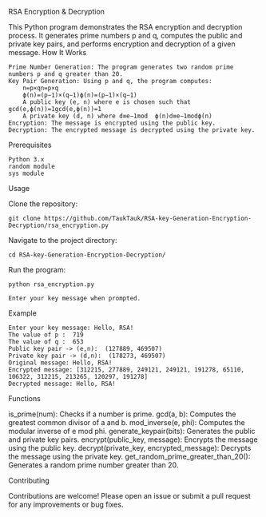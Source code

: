 RSA Encryption & Decryption

This Python program demonstrates the RSA encryption and decryption process. It generates prime numbers p and q, computes the public and private key pairs, and performs encryption and decryption of a given message.
How It Works

    Prime Number Generation: The program generates two random prime numbers p and q greater than 20.
    Key Pair Generation: Using p and q, the program computes:
        n=p×qn=p×q
        ϕ(n)=(p−1)×(q−1)ϕ(n)=(p−1)×(q−1)
        A public key (e, n) where e is chosen such that gcd⁡(e,ϕ(n))=1gcd(e,ϕ(n))=1
        A private key (d, n) where d≡e−1mod  ϕ(n)d≡e−1modϕ(n)
    Encryption: The message is encrypted using the public key.
    Decryption: The encrypted message is decrypted using the private key.

Prerequisites

    Python 3.x
    random module
    sys module

Usage

Clone the repository: 

    git clone https://github.com/TaukTauk/RSA-key-Generation-Encryption-Decryption/rsa_encryption.py

Navigate to the project directory:

    cd RSA-key-Generation-Encryption-Decryption/

Run the program:

    python rsa_encryption.py

    Enter your key message when prompted.

Example

    Enter your key message: Hello, RSA!
    The value of p :  719
    The value of q :  653
    Public key pair -> (e,n):  (127889, 469507)
    Private key pair -> (d,n):  (178273, 469507)
    Original message: Hello, RSA!
    Encrypted message: [312215, 277889, 249121, 249121, 191278, 65110, 106322, 312215, 213265, 120297, 191278]
    Decrypted message: Hello, RSA!

Functions

is_prime(num): Checks if a number is prime.
gcd(a, b): Computes the greatest common divisor of a and b.
mod_inverse(e, phi): Computes the modular inverse of e mod phi.
generate_keypair(bits): Generates the public and private key pairs.
encrypt(public_key, message): Encrypts the message using the public key.
decrypt(private_key, encrypted_message): Decrypts the message using the private key.
get_random_prime_greater_than_20(): Generates a random prime number greater than 20.

Contributing

Contributions are welcome! Please open an issue or submit a pull request for any improvements or bug fixes.
